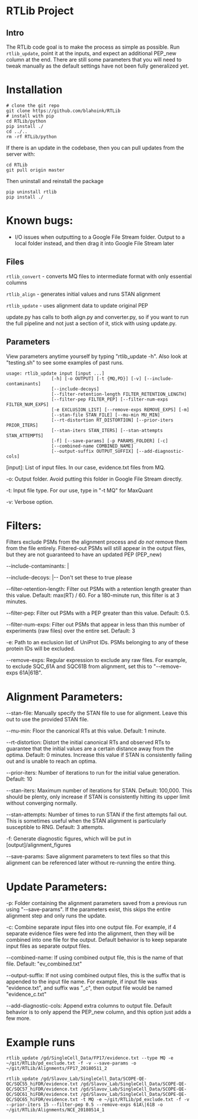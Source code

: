 RTLib Project
=============

Intro
-----

The RTLib code goal is to make the process as simple as possible. Run ```rtlib_update```, point it at the inputs, and expect an additional PEP_new column at the end. There are still some parameters that you will need to tweak manually as the default settings have not been fully generalized yet.

# Installation

```
# clone the git repo
git clone https://github.com/blahoink/RTLib
# install with pip
cd RTLib/python
pip install ./
cd ../..
rm -rf RTLib/python
```

If there is an update in the codebase, then you can pull updates from the server with:

```
cd RTLib
git pull origin master
```

Then uninstall and reinstall the package

```
pip uninstall rtlib
pip install ./
```

# Known bugs:

- I/O issues when outputting to a Google File Stream folder. Output to a local folder instead, and then drag it into Google File Stream later

Files
-----

```rtlib_convert```  - converts MQ files to intermediate format with only essential columns

```rtlib_align```      - generates initial values and runs STAN alignment

```rtlib_update```     - uses alignment data to update original PEP

update.py has calls to both align.py and converter.py, so if you want to run the full pipeline and not just a section of it, stick with using update.py.

Parameters
----------

View parameters anytime yourself by typing "rtlib_update -h". Also look at "testing.sh" to see some examples of past runs.

```
usage: rtlib_update input [input ...]
                 [-h] [-o OUTPUT] [-t {MQ,PD}] [-v] [--include-contaminants]
                 [--include-decoys]
                 [--filter-retention-length FILTER_RETENTION_LENGTH]
                 [--filter-pep FILTER_PEP] [--filter-num-exps FILTER_NUM_EXPS]
                 [-e EXCLUSION_LIST] [--remove-exps REMOVE_EXPS] [-m]
                 [--stan-file STAN_FILE] [--mu-min MU_MIN]
                 [--rt-distortion RT_DISTORTION] [--prior-iters PRIOR_ITERS]
                 [--stan-iters STAN_ITERS] [--stan-attempts STAN_ATTEMPTS]
                 [-f] [--save-params] [-p PARAMS_FOLDER] [-c]
                 [--combined-name COMBINED_NAME]
                 [--output-suffix OUTPUT_SUFFIX] [--add-diagnostic-cols]
```

[input]:           List of input files. In our case, evidence.txt files from MQ.

-o:              Output folder. Avoid putting this folder in Google File Stream directly.

-t:              Input file type. For our use, type in "-t MQ" for MaxQuant

-v:              Verbose option.

# Filters:

Filters exclude PSMs from the alignment process and _do not_ remove them from the file entirely. Filtered-out PSMs will still appear in the output files, but they are not guaranteed to have an updated PEP (PEP_new)

--include-contaminants:  |

--include-decoys:        |-- Don't set these to true please

--filter-retention-length: Filter out PSMs with a retention length greater than this value. Default: max(RT) / 60. For a 180-minute run, this filter is at 3 minutes.

--filter-pep:              Filter out PSMs with a PEP greater than this value. Default: 0.5.

--filter-num-exps:         Filter out PSMs that appear in less than this number of experiments (raw files) over the entire set. Default: 3

-e:                        Path to an exclusion list of UniProt IDs. PSMs belonging to any of these protein IDs will be excluded.

--remove-exps:             Regular expression to exclude any raw files. For example, to exclude SQC_61A and SQC61B from alignment, set this to "--remove-exps 61A\|61B".

# Alignment Parameters:

--stan-file:          Manually specify the STAN file to use for alignment. Leave this out to use the provided STAN file.

--mu-min:             Floor the canonical RTs at this value. Default: 1 minute.

--rt-distortion:      Distort the initial canonical RTs and observed RTs to guarantee that the initial values are a certain distance away from the optima. Default: 0 minutes. Increase this value if STAN is consistently failing out and is unable to reach an optima.

--prior-iters:        Number of iterations to run for the initial value generation. Default: 10

--stan-iters:         Maximum number of iterations for STAN. Default: 100,000. This should be plenty, only increase if STAN is consistently hitting its upper limit without converging normally.

--stan-attempts:      Number of times to run STAN if the first attempts fail out. This is sometimes useful when the STAN alignment is particularly susceptible to RNG. Default: 3 attempts.

-f:                   Generate diagnostic figures, which will be put in [output]/alignment_figures

--save-params:        Save alignment parameters to text files so that this alignment can be referenced later without re-running the entire thing.

# Update Parameters:

-p:               Folder containing the alignment parameters saved from a previous run using "--save-params". If the parameters exist, this skips the entire alignment step and only runs the update.

-c:               Combine separate input files into one output file. For example, if 4 separate evidence files were fed into the alignment, then they will be combined into one file for the output. Default behavior is to keep separate input files as separate output files.

--combined-name:  If using combined output file, this is the name of that file. Default: "ev_combined.txt"

--output-suffix:  If not using combined output files, this is the suffix that is appended to the input file name. For example, if input file was "evidence.txt", and suffix was "_c", then output file would be named "evidence_c.txt"

--add-diagnostic-cols: Append extra columns to output file. Default behavior is to only append the PEP_new column, and this option just adds a few more.


Example runs
============

```
rtlib_update /gd/SingleCell_Data/FP17/evidence.txt --type MQ -e ~/git/RTLib/pd_exclude.txt -f -v --save-params -o ~/git/RTLib/Alignments/FP17_20180511_2
```

```
rtlib_update /gd/Slavov_Lab/SingleCell_Data/SCOPE-QE-QC/SQC55_hiFDR/evidence.txt /gd/Slavov_Lab/SingleCell_Data/SCOPE-QE-QC/SQC57_hiFDR/evidence.txt /gd/Slavov_Lab/SingleCell_Data/SCOPE-QE-QC/SQC61_hiFDR/evidence.txt /gd/Slavov_Lab/SingleCell_Data/SCOPE-QE-QC/SQC65_hiFDR/evidence.txt -t MQ -e ~/git/RTLib/pd_exclude.txt -f -v --prior-iters 15 --filter-pep 0.5 --remove-exps 61A\|61B -o ~/git/RTLib/Alignments/NCE_20180514_1
```
